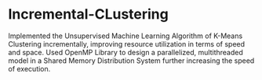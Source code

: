 # Incremental-CLustering
Implemented the Unsupervised Machine Learning Algorithm of K-Means Clustering incrementally, improving resource utilization in terms of speed and space. Used OpenMP Library to design a parallelized, multithreaded model in a Shared Memory Distribution System further increasing the speed of execution.
